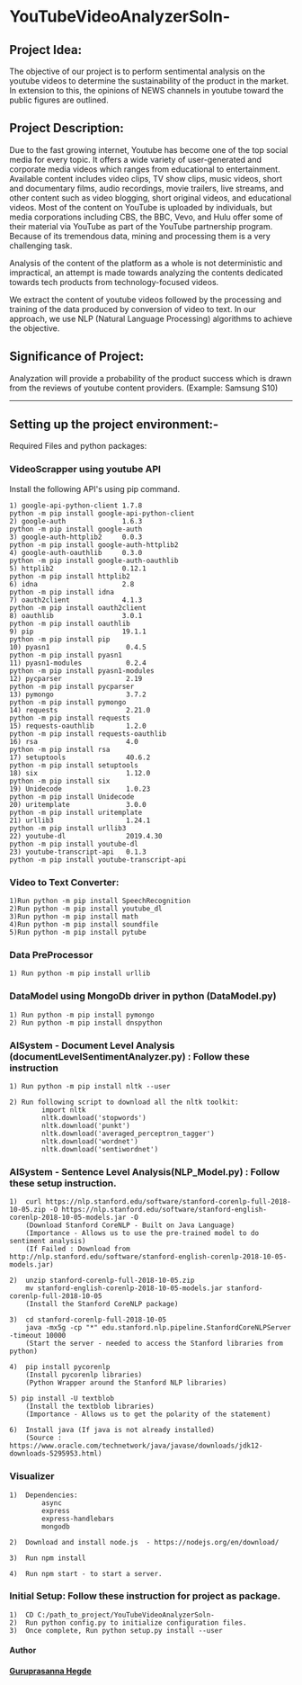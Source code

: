 # YouTubeVideoAnalyzerSoln-


## Project Idea:
  The objective of our project is to perform sentimental analysis on the youtube videos to determine the sustainability of the product in the market. In extension to this, the opinions of NEWS channels in youtube toward the public figures are outlined.


## Project Description:
Due to the fast growing internet, Youtube has become one of the top social media for every topic. It offers a wide variety of user-generated and corporate media videos which ranges from educational to entertainment. Available content includes video clips, TV show clips, music videos, short and documentary films, audio recordings, movie trailers, live streams, and other content such as video blogging, short original videos, and educational videos. Most of the content on YouTube is uploaded by individuals, but media corporations including CBS, the BBC, Vevo, and Hulu offer some of their material via YouTube as part of the YouTube partnership program. Because of its tremendous data, mining and processing them is a very challenging task.  

Analysis of the content of the platform as a whole is not deterministic and impractical, an attempt is made towards analyzing the contents dedicated towards tech products from technology-focused videos.

We extract the content of youtube videos followed by the processing and training of the data produced by conversion of video to text. In our approach, we use NLP (Natural Language Processing) algorithms to achieve the objective.

## Significance of Project:
  Analyzation will provide a probability of the product success which is drawn from the reviews of youtube content providers. (Example: Samsung S10)




----------------------------------------------------------------------------------------------------------------------------------------
## Setting up the project environment:-




Required Files and python packages:


### VideoScrapper using youtube API
Install the following API's using pip command.

	1) google-api-python-client 1.7.8
	python -m pip install google-api-python-client
	2) google-auth              1.6.3
	python -m pip install google-auth
	3) google-auth-httplib2     0.0.3
	python -m pip install google-auth-httplib2
	4) google-auth-oauthlib     0.3.0
	python -m pip install google-auth-oauthlib
	5) httplib2                 0.12.1
	python -m pip install httplib2
	6) idna                     2.8
	python -m pip install idna
	7) oauth2client             4.1.3
	python -m pip install oauth2client
	8) oauthlib                 3.0.1
	python -m pip install oauthlib
	9) pip                      19.1.1
	python -m pip install pip
	10) pyasn1                   0.4.5
	python -m pip install pyasn1
	11) pyasn1-modules           0.2.4
	python -m pip install pyasn1-modules
	12) pycparser                2.19
	python -m pip install pycparser
	13) pymongo                  3.7.2
	python -m pip install pymongo
	14) requests                 2.21.0
	python -m pip install requests
	15) requests-oauthlib        1.2.0
	python -m pip install requests-oauthlib
	16) rsa                      4.0
	python -m pip install rsa
	17) setuptools               40.6.2
	python -m pip install setuptools
	18) six                      1.12.0
	python -m pip install six
	19) Unidecode                1.0.23
	python -m pip install Unidecode
	20) uritemplate              3.0.0
	python -m pip install uritemplate
	21) urllib3                  1.24.1
	python -m pip install urllib3
	22) youtube-dl               2019.4.30
	python -m pip install youtube-dl
	23) youtube-transcript-api   0.1.3
	python -m pip install youtube-transcript-api



### Video to Text Converter:

	1)Run python -m pip install SpeechRecognition
	2)Run python -m pip install youtube_dl
	3)Run python -m pip install math
	4)Run python -m pip install soundfile
	5)Run python -m pip install pytube




### Data PreProcessor

	
	1) Run python -m pip install urllib





### DataModel using MongoDb driver in python (DataModel.py)

	
	1) Run python -m pip install pymongo
	2) Run python -m pip install dnspython
	





### AISystem - Document Level Analysis (documentLevelSentimentAnalyzer.py) : Follow these instruction

	1) Run python -m pip install nltk --user
	
	2) Run following script to download all the nltk toolkit:
			import nltk
			nltk.download('stopwords')
			nltk.download('punkt')
			nltk.download('averaged_perceptron_tagger')
			nltk.download('wordnet')
			nltk.download('sentiwordnet')
			






### AISystem - Sentence Level Analysis(NLP_Model.py) : Follow these setup instruction.


	1) 	curl https://nlp.stanford.edu/software/stanford-corenlp-full-2018-10-05.zip -O https://nlp.stanford.edu/software/stanford-english-corenlp-2018-10-05-models.jar -O
		(Download Stanford CoreNLP - Built on Java Language)
		(Importance - Allows us to use the pre-trained model to do sentiment analysis)
		(If Failed : Download from http://nlp.stanford.edu/software/stanford-english-corenlp-2018-10-05-models.jar)
		
	2) 	unzip stanford-corenlp-full-2018-10-05.zip
		mv stanford-english-corenlp-2018-10-05-models.jar stanford-corenlp-full-2018-10-05
		(Install the Stanford CoreNLP package)
	
	3) 	cd stanford-corenlp-full-2018-10-05
		java -mx5g -cp "*" edu.stanford.nlp.pipeline.StanfordCoreNLPServer -timeout 10000
		(Start the server - needed to access the Stanford libraries from python)
	
	4) 	pip install pycorenlp
		(Install pycorenlp libraries)
		(Python Wrapper around the Stanford NLP libraries)
	
	5) pip install -U textblob
		(Install the textblob libraries)
		(Importance - Allows us to get the polarity of the statement)
	
	6)	Install java (If java is not already installed)
		(Source : https://www.oracle.com/technetwork/java/javase/downloads/jdk12-downloads-5295953.html)






### Visualizer

	
	1)	Dependencies:
			async
			express
			express-handlebars
			mongodb

	2)	Download and install node.js  - https://nodejs.org/en/download/

	3)	Run npm install
	
	4) 	Run npm start - to start a server. 






### Initial Setup: Follow these instruction for project as package.


	1)	CD C:/path_to_project/YouTubeVideoAnalyzerSoln-
	2)	Run python config.py to initialize configuration files.
	3)	Once complete, Run python setup.py install --user










#### Author
#### [Guruprasanna Hegde](https://github.com/guruprasannahegde)



